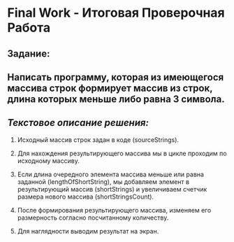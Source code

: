 # Final Work - Итоговая Проверочная Работа

## Задание:

## Написать программу, которая из имеющегося массива строк формирует массив из строк, длина которых меньше либо равна 3 символа.

## *Текстовое описание решения:*

1. Исходный массив строк задан в коде (sourceStrings).

2. Для нахождения результирующего массива мы в цикле проходим по исходному массиву. 
3. Если длина очередного элемента массива меньше или равна заданной (lengthOfShortString), мы добавляем элемент в результирующий массив (shortStrings) и увеличиваем счетчик размера нового массива (shortStringsCount).

4. После формирования результирующего массива, изменяем его размерность согласно посчитанному количеству.

5. Для наглядности выводим результат на экран.



